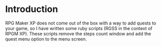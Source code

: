 # Introduction
RPG Maker XP does not come out of the box with a way to add quests to your game, so I have written some ruby scripts (RGSS in the context of RPGM XP). These scripts remove the steps count window and add the quest menu option to the menu screen.
